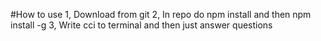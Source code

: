 #How to use
1, Download from git
2, In repo do npm install and then npm install -g
3, Write cci to terminal and then just answer questions
